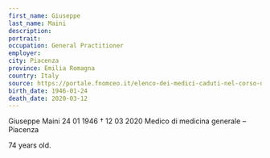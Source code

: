 ```yaml
---
first_name: Giuseppe
last_name: Maini
description: 
portrait: 
occupation: General Practitioner
employer: 
city: Piacenza
province: Emilia Romagna
country: Italy 
source: https://portale.fnomceo.it/elenco-dei-medici-caduti-nel-corso-dellepidemia-di-covid-19/
birth_date: 1946-01-24
death_date: 2020-03-12
---
```


Giuseppe Maini 24 01 1946 † 12 03 2020
Medico di medicina generale – Piacenza

74 years old.